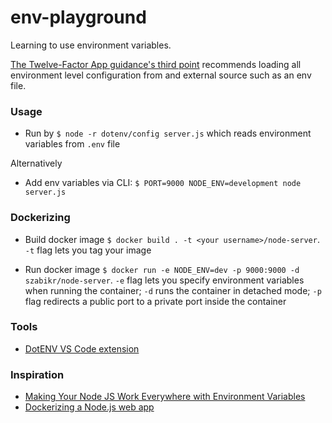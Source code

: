 # env-playground

Learning to use environment variables.

[The Twelve-Factor App guidance's third point](https://12factor.net/config) recommends loading all environment level configuration from and external source such as an env file.

### Usage

- Run by `$ node -r dotenv/config server.js` which reads environment variables from `.env` file

Alternatively
- Add env variables via CLI: `$ PORT=9000 NODE_ENV=development node server.js`

### Dockerizing

- Build docker image `$ docker build . -t <your username>/node-server`. `-t` flag lets you tag your image

- Run docker image `$ docker run -e NODE_ENV=dev -p 9000:9000 -d szabikr/node-server`. `-e` flag lets you specify environment variables when running the container; `-d` runs the container in detached mode; `-p` flag redirects a public port to a private port inside the container

### Tools
- [DotENV VS Code extension](https://marketplace.visualstudio.com/items?itemName=mikestead.dotenv&wt.mc_id=node-nodecollection-jopapa)

### Inspiration

- [Making Your Node JS Work Everywhere with Environment Variables](https://medium.com/the-node-js-collection/making-your-node-js-work-everywhere-with-environment-variables-2da8cdf6e786)
- [Dockerizing a Node.js web app](https://nodejs.org/en/docs/guides/nodejs-docker-webapp/)